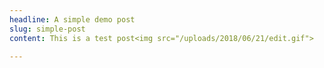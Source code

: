 ```yaml
---
headline: A simple demo post
slug: simple-post
content: This is a test post<img src="/uploads/2018/06/21/edit.gif">

---
```

